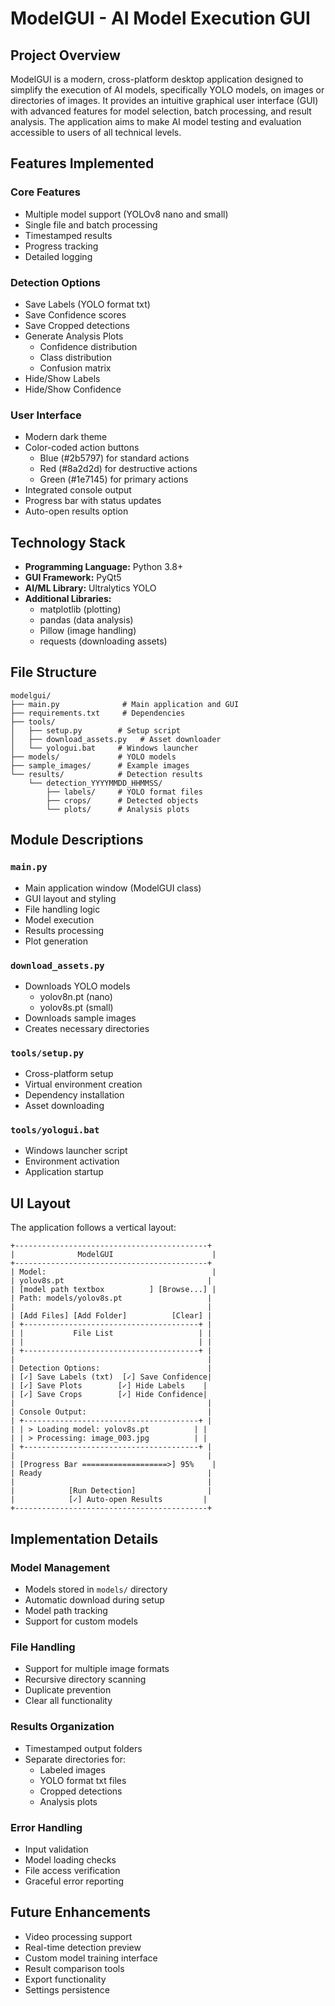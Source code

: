 # ModelGUI - AI Model Execution GUI

## Project Overview

ModelGUI is a modern, cross-platform desktop application designed to simplify the execution of AI models, specifically YOLO models, on images or directories of images. It provides an intuitive graphical user interface (GUI) with advanced features for model selection, batch processing, and result analysis. The application aims to make AI model testing and evaluation accessible to users of all technical levels.

## Features Implemented

### Core Features
- Multiple model support (YOLOv8 nano and small)
- Single file and batch processing
- Timestamped results
- Progress tracking
- Detailed logging

### Detection Options
- Save Labels (YOLO format txt)
- Save Confidence scores
- Save Cropped detections
- Generate Analysis Plots
  - Confidence distribution
  - Class distribution
  - Confusion matrix
- Hide/Show Labels
- Hide/Show Confidence

### User Interface
- Modern dark theme
- Color-coded action buttons
  - Blue (#2b5797) for standard actions
  - Red (#8a2d2d) for destructive actions
  - Green (#1e7145) for primary actions
- Integrated console output
- Progress bar with status updates
- Auto-open results option

## Technology Stack

- **Programming Language:** Python 3.8+
- **GUI Framework:** PyQt5
- **AI/ML Library:** Ultralytics YOLO
- **Additional Libraries:**
  - matplotlib (plotting)
  - pandas (data analysis)
  - Pillow (image handling)
  - requests (downloading assets)

## File Structure
```
modelgui/
├── main.py              # Main application and GUI
├── requirements.txt     # Dependencies
├── tools/            
│   ├── setup.py        # Setup script
│   ├── download_assets.py   # Asset downloader
│   └── yologui.bat     # Windows launcher
├── models/             # YOLO models
├── sample_images/      # Example images
└── results/            # Detection results
    └── detection_YYYYMMDD_HHMMSS/
        ├── labels/     # YOLO format files
        ├── crops/      # Detected objects
        └── plots/      # Analysis plots
```

## Module Descriptions

### `main.py`
- Main application window (ModelGUI class)
- GUI layout and styling
- File handling logic
- Model execution
- Results processing
- Plot generation

### `download_assets.py`
- Downloads YOLO models
  - yolov8n.pt (nano)
  - yolov8s.pt (small)
- Downloads sample images
- Creates necessary directories

### `tools/setup.py`
- Cross-platform setup
- Virtual environment creation
- Dependency installation
- Asset downloading

### `tools/yologui.bat`
- Windows launcher script
- Environment activation
- Application startup

## UI Layout

The application follows a vertical layout:
```
+-------------------------------------------+
|              ModelGUI                      |
+-------------------------------------------+
| Model:                                     |
| yolov8s.pt                                |
| [model path textbox          ] [Browse...] |
| Path: models/yolov8s.pt                   |
|                                           |
| [Add Files] [Add Folder]          [Clear] |
| +---------------------------------------+ |
| |           File List                   | |
| |                                       | |
| +---------------------------------------+ |
|                                           |
| Detection Options:                        |
| [✓] Save Labels (txt)  [✓] Save Confidence|
| [✓] Save Plots        [✓] Hide Labels    |
| [✓] Save Crops        [✓] Hide Confidence|
|                                           |
| Console Output:                           |
| +---------------------------------------+ |
| | > Loading model: yolov8s.pt          | |
| | > Processing: image_003.jpg          | |
| +---------------------------------------+ |
|                                           |
| [Progress Bar ===================>] 95%    |
| Ready                                     |
|                                           |
|            [Run Detection]                |
|            [✓] Auto-open Results         |
+-------------------------------------------+
```

## Implementation Details

### Model Management
- Models stored in `models/` directory
- Automatic download during setup
- Model path tracking
- Support for custom models

### File Handling
- Support for multiple image formats
- Recursive directory scanning
- Duplicate prevention
- Clear all functionality

### Results Organization
- Timestamped output folders
- Separate directories for:
  - Labeled images
  - YOLO format txt files
  - Cropped detections
  - Analysis plots

### Error Handling
- Input validation
- Model loading checks
- File access verification
- Graceful error reporting

## Future Enhancements
- Video processing support
- Real-time detection preview
- Custom model training interface
- Result comparison tools
- Export functionality
- Settings persistence